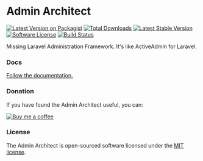 # Admin Architect

[![Latest Version on Packagist][ico-version]][link-packagist]
[![Total Downloads][ico-downloads]][link-downloads]
[![Latest Stable Version][ico-stable]][link-stable]
[![Software License][ico-license]](LICENSE.md)
[![Build Status](https://travis-ci.org/adminarchitect/core.svg?branch=v1.6.3)](https://travis-ci.org/adminarchitect/core)

Missing Laravel Administration Framework. It's like ActiveAdmin for Laravel.

### Docs

[Follow the documentation.](http://docs.adminarchitect.com)

### Donation

If you have found the Admin Architect useful, you can:

[![Buy me a coffee](http://docs.adminarchitect.com/images/bmc-button.png)](https://www.buymeacoffee.com/TerziEduard)


### License

The Admin Architect is open-sourced software licensed under the [MIT license](https://opensource.org/licenses/MIT).

[ico-version]: https://img.shields.io/packagist/v/adminarchitect/core.svg?style=flat-square
[ico-downloads]: https://img.shields.io/packagist/dt/adminarchitect/core.svg?style=flat-square
[ico-stable]: https://poser.pugx.org/adminarchitect/core/version
[ico-license]: https://img.shields.io/badge/license-MIT-brightgreen.svg?style=flat-square

[link-packagist]: https://packagist.org/packages/adminarchitect/core
[link-downloads]: https://packagist.org/packages/adminarchitect/core
[link-stable]: https://packagist.org/packages/adminarchitect/core
